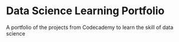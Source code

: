 # Data Science Learning Portfolio
 A portfolio of the projects from Codecademy to learn the skill of data science
